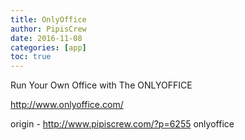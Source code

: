 ```yaml
---
title: OnlyOffice
author: PipisCrew
date: 2016-11-08
categories: [app]
toc: true
---
```


Run Your Own Office with The ONLYOFFICE

http://www.onlyoffice.com/

origin - http://www.pipiscrew.com/?p=6255 onlyoffice
